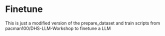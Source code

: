 # Finetune
This is just a modified version of the prepare_dataset and train scripts from pacman100/DHS-LLM-Workshop to finetune a LLM
